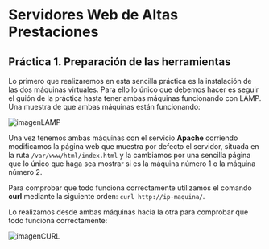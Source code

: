# Servidores Web de Altas Prestaciones
## Práctica 1. Preparación de las herramientas

Lo primero que realizaremos en esta sencilla práctica es la instalación de las dos máquinas virtuales. Para ello lo único que debemos hacer es seguir el guión de la práctica hasta tener ambas máquinas funcionando con LAMP. Una muestra de que ambas máquinas están funcionando:

![imagenLAMP](https://github.com/Cerv1/SWAP-1617/blob/master/Pr%C3%A1ctica%201/apache2-vms.png)

Una vez tenemos ambas máquinas con el servicio **Apache** corriendo modificamos la página web que muestra por defecto el servidor, situada en la ruta ``` /var/www/html/index.html ``` y la cambiamos por una sencilla página que lo único que haga sea mostrar si es la máquina número 1 o la máquina número 2.

Para comprobar que todo funciona correctamente utilizamos el comando **curl** mediante la siguiente orden:
``` curl http://ip-maquina/ ```.

Lo realizamos desde ambas máquinas hacia la otra para comprobar que todo funciona correctamente:

![imagenCURL](https://github.com/Cerv1/SWAP-1617/blob/master/Pr%C3%A1ctica%201/curl-vms.png)
